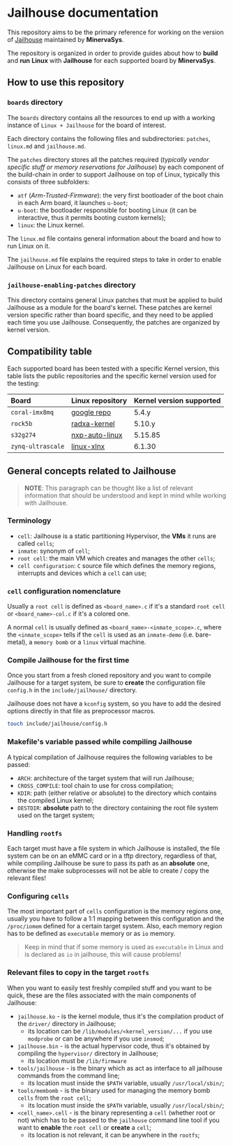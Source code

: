 # Jailhouse documentation

This repository aims to be the primary reference for working on the version of
[Jailhouse](https://github.com/Minervasys/jailhouse.git) maintained by **MinervaSys**.

The repository is organized in order to provide guides about how to **build** and **run**
**Linux** with **Jailhouse** for each supported board by **MinervaSys**.

## How to use this repository

### `boards` directory

The `boards` directory contains all the resources to end up with a working instance of `Linux + Jailhouse`
for the board of interest.

Each directory contains the following files and subdirectories: `patches`, `linux.md` and `jailhouse.md`.

The `patches` directory stores all the patches required (*typically vendor specific
stuff or memory reservations for Jailhouse*) by each component of the build-chain in order
to support Jailhouse on top of Linux, typically this consists of three subfolders:
- `atf` (*Arm-Trusted-Firmware*): the very first bootloader of the boot chain in each Arm board,
it launches `u-boot`;
- `u-boot`: the bootloader responsible for booting Linux (it can be interactive,
thus it permits booting custom kernels);
- `linux`: the Linux kernel.

The `linux.md` file contains general information about the board and how to run Linux on it.

The `jailhouse.md` file explains the required steps to take in order to enable Jailhouse on Linux for each board.

### `jailhouse-enabling-patches` directory

This directory contains general Linux patches that must be applied to build Jailhouse as a
module for the board's kernel. These patches are kernel version specific rather than board specific,
and they need to be applied each time you use Jailhouse. Consequently, the patches are organized by
kernel version.

## Compatibility table

Each supported board has been tested with a specific Kernel version, this table lists the public repositories
and the specific kernel version used for the testing:

| Board  | Linux repository | Kernel version supported |
| :---- | :------ | :------ |
| `coral-imx8mq` | [google repo](https://coral.googlesource.com/linux-imx) | 5.4.y |
| `rock5b` | [radxa-kernel](https://github.com/radxa/kernel/tree/linux-5.10-gen-rkr3.4) | 5.10.y |
| `s32g274`  | [nxp-auto-linux](https://github.com/nxp-auto-linux/linux/tree/release/bsp36.0-5.15.85-rt) | 5.15.85 |
| `zynq-ultrascale` | [linux-xlnx](https://github.com/Xilinx/linux-xlnx/tree/xlnx_rebase_v6.1_2023.2) | 6.1.30 |

## General concepts related to Jailhouse

> **NOTE**: This paragraph can be thought like a list of relevant information that should be understood and
kept in mind while working with Jailhouse.

### Terminology

- `cell`: Jailhouse is a static partitioning Hypervisor, the **VMs** it runs are called `cells`;
- `inmate`: synonym of `cell`;
- `root cell`: the main VM which creates and manages the other `cells`;
- `cell configuration`: `C` source file which defines the memory regions, interrupts and devices which a
`cell` can use;

### `cell` configuration nomenclature

Usually a `root cell` is defined as `<board_name>.c` if it's a standard `root cell` or `<board_name>-col.c`
if it's a colored one.

A normal `cell` is usually defined as `<board_name>-<inmate_scope>.c`, where the `<inmate_scope>` tells
if the `cell` is used as an `inmate-demo` (i.e. bare-metal), a `memory bomb` or a `linux` virtual machine.

### Compile Jailhouse for the first time

Once you start from a fresh cloned repository and you want to compile Jailhouse for a target system,
be sure to **create** the configuration file `config.h` in the `include/jailhouse/` directory.

Jailhouse does not have a `kconfig` system, so you have to add the desired options directly in that
file as preprocessor macros.

```bash
touch include/jailhouse/config.h
```

### Makefile's variable passed while compiling Jailhouse

A typical compilation of Jailhouse requires the following variables to be passed:

- `ARCH`: architecture of the target system that will run Jailhouse;
- `CROSS_COMPILE`: tool chain to use for cross compilation;
- `KDIR`: path (either relative or absolute) to the directory which contains the compiled Linux kernel;
- `DESTDIR`: **absolute** path to the directory containing the root file system used on the target system;

### Handling `rootfs`

Each target must have a file system in which Jailhouse is installed, the file system can be on an eMMC card
or in a tftp directory, regardless of that, while compiling Jailhouse be sure to pass its path as an
**absolute** one, otherwise the make subprocesses will not be able to create / copy the relevant files!

### Configuring `cells`

The most important part of `cells` configuration is the memory regions one, usually you have to follow a 1:1
mapping between this configuration and the `/proc/iomem` defined for a certain target system. Also, each
memory region has to be defined as `executable` memory or as `io` memory.

> Keep in mind that if some memory is used as `executable` in Linux and is declared as `io` in jailhouse,
this will cause problems!

### Relevant files to copy in the target `rootfs`

When you want to easily test freshly compiled stuff and you want to be quick, these are the files associated
with the main components of Jailhouse:

- `jailhouse.ko` - is the kernel module, thus it's the compilation product of the `driver/` directory in Jailhouse;
    - its location can be `/lib/modules/<kernel_version/...` if you use `modprobe` or can be anywhere if you
    use `insmod`;
- `jailhouse.bin` - is the actual hypervisor code, thus it's obtained by compiling the `hypervisor/` directory in
Jailhouse;
    - its location must be `/lib/firmware`
- `tools/jailhouse` - is the binary which as act as interface to all jailhouse commands from the command line;
    - its location must inside the `$PATH` variable, usually `/usr/local/sbin/`;
- `tools/membomb` - is the binary used for managing the memory bomb `cells` from the `root cell`;
    - its location must inside the `$PATH` variable, usually `/usr/local/sbin/`;
- `<cell_name>.cell` - is the binary representing a `cell` (whether root or not) which has to be passed to the
`jailhouse` command line tool if you want to **enable** the `root cell` or **create** a `cell`;
    - its location is not relevant, it can be anywhere in the `rootfs`;
